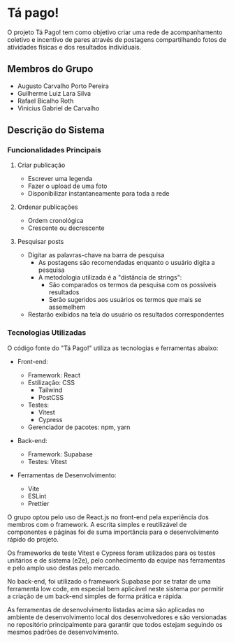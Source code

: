 # Tá pago! 

O projeto Tá Pago! tem como objetivo criar uma rede de acompanhamento coletivo e incentivo de pares através de postagens compartilhando fotos de atividades físicas e dos resultados individuais.  

## Membros do Grupo
- Augusto Carvalho Porto Pereira
- Guilherme Luiz Lara Silva
- Rafael Bicalho Roth
- Vinicius Gabriel de Carvalho

## Descrição do Sistema
### Funcionalidades Principais

1. Criar publicação
   - Escrever uma legenda
   - Fazer o upload de uma foto
   - Disponibilizar instantaneamente para toda a rede

2. Ordenar publicações
   - Ordem cronológica
   - Crescente ou decrescente

3. Pesquisar posts
   - Digitar as palavras-chave na barra de pesquisa
     - As postagens são recomendadas enquanto o usuário digita a pesquisa
     - A metodologia utilizada é a "distância de strings":
       - São comparados os termos da pesquisa com os possíveis resultados
       - Serão sugeridos aos usuários os termos que mais se assemelhem
   - Restarão exibidos na tela do usuário os resultados correspondentes
### Tecnologias Utilizadas
O código fonte do "Tá Pago!" utiliza as tecnologias e ferramentas abaixo:

- Front-end:
  - Framework: React
  - Estilização: CSS
    - Tailwind
    - PostCSS
  - Testes: 
    - Vitest
    - Cypress
  - Gerenciador de pacotes: npm, yarn

- Back-end: 
  - Framework: Supabase
  - Testes: Vitest 

- Ferramentas de Desenvolvimento:
  - Vite
  - ESLint
  - Prettier

O grupo optou pelo uso de React.js no front-end pela experiência dos membros com o framework. A escrita simples e reutilizável de componentes e páginas foi de suma importância para o desenvolvimento rápido do projeto. 

Os frameworks de teste Vitest e Cypress foram utilizados para os testes unitários e de sistema (e2e), pelo conhecimento da equipe nas ferramentas e pelo amplo uso destas pelo mercado.

No back-end, foi utilizado o framework Supabase por se tratar de uma ferramenta low code, em especial bem aplicável neste sistema por permitir a criação de um back-end simples de forma prática e rápida.

As ferramentas de desenvolvimento listadas acima são aplicadas no ambiente de desenvolvimento local dos desenvolvedores e são versionadas no repositório principalmente para garantir que todos estejam seguindo os mesmos padrões de desenvolvimento.